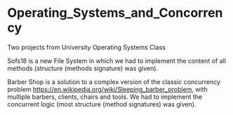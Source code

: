 # Operating_Systems_and_Concorrency
Two projects from University Operating Systems Class

Sofs18 is a new File System in which we had to implement the content of all methods
(structure (methods signature) was given).

Barber Shop is a solution to a complex version of the classic concurrency problem
https://en.wikipedia.org/wiki/Sleeping_barber_problem, with multiple barbers, clients,
chairs and tools. We had to implement the concurrent logic (most structure (method
signatures) was given).
